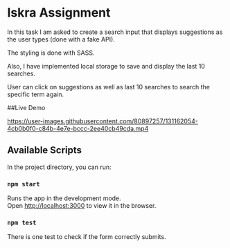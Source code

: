 # Iskra Assignment

In this task I am asked to create a search input that displays suggestions as the user types (done with a fake API).

The styling is done with SASS.

Also, I have implemented local storage to save and display the last 10 searches. 

User can click on suggestions as well as last 10 searches to search the specific term again.

##Live Demo

https://user-images.githubusercontent.com/80897257/131162054-4cb0b0f0-c84b-4e7e-bccc-2ee40cb49cda.mp4



## Available Scripts

In the project directory, you can run:

### `npm start`

Runs the app in the development mode.\
Open [http://localhost:3000](http://localhost:3000) to view it in the browser.


### `npm test`

There is one test to check if the form correctly submits.



